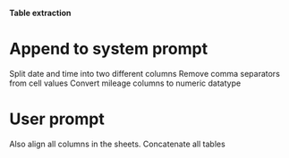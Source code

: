 **Table extraction**

# Append to system prompt
Split date and time into two different columns
Remove comma separators from cell values
Convert mileage columns to numeric datatype

# User prompt
Also align all columns in the sheets.
Concatenate all tables
